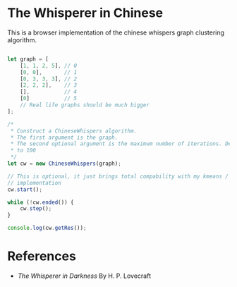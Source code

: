 # The Whisperer in Chinese

This is a browser implementation of the chinese whispers graph clustering
algorithm.

```javascript

let graph = [
    [1, 1, 2, 5], // 0
    [0, 0],       // 1
    [0, 3, 3, 3], // 2
    [2, 2, 2],    // 3
    [],           // 4
    [0]           // 5
    // Real life graphs should be much bigger
];

/*
 * Construct a ChineseWhispers algorithm.
 * The first argument is the graph.
 * The second optional argument is the maximum number of iterations. Defaults
 * to 100
 */
let cw = new ChineseWhispers(graph);

// This is optional, it just brings total compability with my kmeans / xmeans
// implementation
cw.start();

while (!cw.ended()) {
    cw.step();
}

console.log(cw.getRes());
```

# References

* *The Whisperer in Darkness* By H. P. Lovecraft
